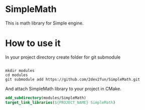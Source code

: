 # SimpleMath

This is math library for Simple engine.

# How to use it

In your project directory create folder for git submodule

```console

mkdir modules
cd modules
git submodule add https://github.com/2dev2fun/SimpleMath.git

```

And attach SimpleMath library to your project in CMake.

```cmake
add_subdirectory(modules/SimpleMath)
target_link_libraries(${PROJECT_NAME} SimpleMath)
```
